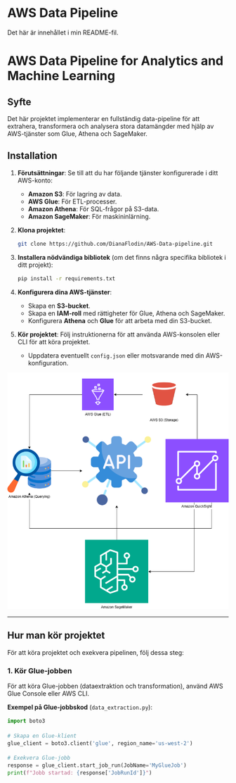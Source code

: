 ﻿# AWS Data Pipeline
Det här är innehållet i min README-fil.

# AWS Data Pipeline for Analytics and Machine Learning

## Syfte
Det här projektet implementerar en fullständig data-pipeline för att extrahera, transformera och analysera stora datamängder med hjälp av AWS-tjänster som Glue, Athena och SageMaker.

## Installation

1. **Förutsättningar**: Se till att du har följande tjänster konfigurerade i ditt AWS-konto:
   - **Amazon S3**: För lagring av data.
   - **AWS Glue**: För ETL-processer.
   - **Amazon Athena**: För SQL-frågor på S3-data.
   - **Amazon SageMaker**: För maskininlärning.

2. **Klona projektet**:
    ```bash
    git clone https://github.com/DianaFlodin/AWS-Data-pipeline.git
    ```

3. **Installera nödvändiga bibliotek** (om det finns några specifika bibliotek i ditt projekt):
    ```bash
    pip install -r requirements.txt
    ```

4. **Konfigurera dina AWS-tjänster**:
   - Skapa en **S3-bucket**.
   - Skapa en **IAM-roll** med rättigheter för Glue, Athena och SageMaker.
   - Konfigurera **Athena** och **Glue** för att arbeta med din S3-bucket.

5. **Kör projektet**: Följ instruktionerna för att använda AWS-konsolen eller CLI för att köra projektet.
   - Uppdatera eventuellt `config.json` eller motsvarande med din AWS-konfiguration.


![Architecture Diagram](images/AWSpicture.drawio.png)

---

## Hur man kör projektet

För att köra projektet och exekvera pipelinen, följ dessa steg:

### 1. **Kör Glue-jobben**
För att köra Glue-jobben (dataextraktion och transformation), använd AWS Glue Console eller AWS CLI.

**Exempel på Glue-jobbskod** (`data_extraction.py`):
```python
import boto3

# Skapa en Glue-klient
glue_client = boto3.client('glue', region_name='us-west-2')

# Exekvera Glue-jobb
response = glue_client.start_job_run(JobName='MyGlueJob')
print(f"Jobb startad: {response['JobRunId']}")